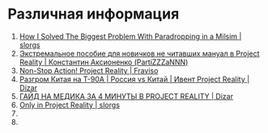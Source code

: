 # Различная информация
1. [How I Solved The Biggest Problem With Paradropping in a Milsim | slorgs](https://www.youtube.com/watch?v=Y12wEObZiCo)
2. [Экстремальное пособие для новичков не читавших мануал в Project Reality | Константин Аксионенко (PartiZZZaNNN)](https://www.youtube.com/watch?v=uqhKUEhdiC8)
3. [Non-Stop Action! Project Reality | Fraviso](https://www.youtube.com/watch?v=lHon4q6eMfI)
1. [Разгром Китая на Т-90А | Россия vs Китай | Ивент Project Reality | Dizar](https://www.youtube.com/watch?v=FR_JaVSzOkA)
2. [ГАЙД НА МЕДИКА ЗА 4 МИНУТЫ В PROJECT REALITY | Dizar](https://www.youtube.com/watch?v=G-EbPnZCkuc)
3. [Only in Project Reality | slorgs](https://www.youtube.com/watch?v=lwAgDjwmM0U)
4. [](url)
5. [](url)
